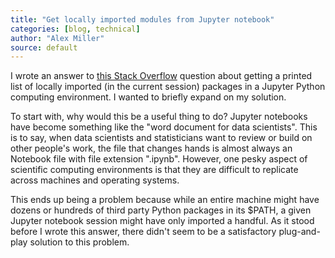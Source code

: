 ```yaml
---
title: "Get locally imported modules from Jupyter notebook"
categories: [blog, technical]
author: "Alex Miller"
source: default
---
```


I wrote an answer to [this Stack Overflow](https://stackoverflow.com/a/49199019/2628402) question about getting a printed list of locally imported (in the current session) packages in a Jupyter Python computing environment. I wanted to briefly expand on my solution.

To start with, why would this be a useful thing to do? Jupyter notebooks have become something like the "word document for data scientists". This is to say, when data scientists and statisticians want to review or build on other people's work, the file that changes hands is almost always an Notebook file with file extension ".ipynb". However, one pesky aspect of scientific computing environments is that they are difficult to replicate across machines and operating systems.

This ends up being a problem because while an entire machine might have dozens or hundreds of third party Python packages in its $PATH, a given Jupyter notebook session might have only imported a handful. As it stood before I wrote this answer, there didn't seem to be a satisfactory plug-and-play solution to this problem.


